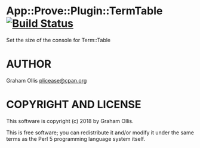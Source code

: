 # App::Prove::Plugin::TermTable [![Build Status](https://secure.travis-ci.org/plicease/App-Prove-Plugin-TermTable.png)](http://travis-ci.org/plicease/App-Prove-Plugin-TermTable)

Set the size of the console for Term::Table

# AUTHOR

Graham Ollis <plicease@cpan.org>

# COPYRIGHT AND LICENSE

This software is copyright (c) 2018 by Graham Ollis.

This is free software; you can redistribute it and/or modify it under
the same terms as the Perl 5 programming language system itself.
